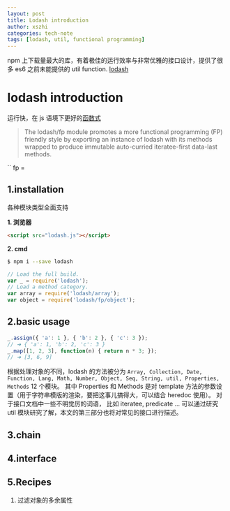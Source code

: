 ```yaml
---
layout: post
title: Lodash introduction
author: xszhi
categories: tech-note
tags: [lodash, util, functional programming]
---
```

npm 上下载量最大的库，有着极佳的运行效率与非常优雅的接口设计，提供了很多 es6 之前未能提供的 util function. [lodash](https://lodash.com/docs#template)

<!-- more -->

# lodash introduction

运行快，在 js 语境下更好的[函数式](https://github.com/lodash/lodash/wiki/FP-Guide)

> The lodash/fp module promotes a more functional programming (FP) friendly style by exporting an instance of lodash with its methods wrapped to produce immutable auto-curried iteratee-first data-last methods.

`` fp =

## 1.installation

各种模块类型全面支持

**1. 浏览器**

```html
<script src="lodash.js"></script>
```

**2. cmd**

```bash
$ npm i --save lodash
```

```js
// Load the full build.
var _ = require('lodash');
// Load a method category.
var array = require('lodash/array');
var object = require('lodash/fp/object');
```

## 2.basic usage

```js
_.assign({ 'a': 1 }, { 'b': 2 }, { 'c': 3 });
// ➜ { 'a': 1, 'b': 2, 'c': 3 }
_.map([1, 2, 3], function(n) { return n * 3; });
// ➜ [3, 6, 9]
```

根据处理对象的不同，lodash 的方法被分为 `Array, Collection, Date, Function, Lang, Math, Number, Object, Seq, String, util, Properties, Methods` 12 个模块。 其中 Properties 和 Methods 是对 template 方法的参数设置（用于字符串模版的渲染，要把这事儿搞得大，可以结合 heredoc 使用）。
对于接口文档中一些不明觉厉的词语， 比如 iteratee, predicate ... 可以通过研究 util 模块研究了解，本文的第三部分也将对常见的接口进行描述。



## 3.chain

## 4.interface

## 5.Recipes

1. 过滤对象的多余属性




















